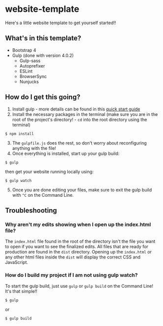 # website-template
Here's a little website template to get yourself started!!
## What's in this template?
- Bootstrap 4
- Gulp (done with version 4.0.2)
  - Gulp-sass
  - Autoprefixer
  - ESLint
  - BrowserSync
  - Nunjucks
  
## How do I get this going?
1. Install gulp - more details can be found in this [quick start guide](https://github.com/gulpjs/gulp/blob/master/docs/getting-started/1-quick-start.md)
2. Install the necessary packages in the terminal (make sure you are in the root of the project's directory! - `cd` into the root directory using the terminal)
```
$ npm install
```
3. The `gulpfile.js` does the rest, so don't worry about reconfiguring anything with the file!
4. Once everything is installed, start up your gulp build:
```
$ gulp
```
then get your website running locally using:
```
$ gulp watch
```
5. Once you are done editing your files, make sure to exit the gulp build with `^C` on the Command Line.
## Troubleshooting
### Why aren't my edits showing when I open up the index.html file?
The `index.html` file found in the root of the directory isn't the file you want to open if you want to see the finalized edits. All files that are ready for production are found in the `dist` directory. Opening up the `index.html` or any other html files inside the `dist` will display the correct CSS and JavaScript.
### How do I build my project if I am not using gulp watch?
To start the gulp build, just use `gulp` or `gulp build` on the Command Line! It's that simple!!
```
$ gulp
```
or
```
$ gulp build
```
